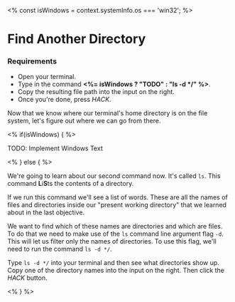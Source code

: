 <% const isWindows = context.systemInfo.os === 'win32'; %>

# Find Another Directory

<div class="aside">
<h3>Requirements</h3>
<ul>
  <li>Open your terminal.</li>
  <li>Type in the command <b><%= isWindows ? "TODO" : "ls -d */" %></b>.</li>
  <li>Copy the resulting file path into the input on the right.</li>
  <li>Once you're done, press <em>HACK</em>.</li>
</ul>
</div>

Now that we know where our terminal's home directory is on the file system, let's figure out where we can go from there.

<% if(isWindows) { %>

TODO: Implement Windows Text

<% } else { %>

We're going to learn about our second command now. It's called `ls`. This command **L**i**S**ts the contents of a directory.

If we run this command we'll see a list of words. These are all the names of files and directories inside our "present working directory" that we learned about in the last objective.

We want to find which of these names are directories and which are files. To do that we need to make use of the `ls` command line argument flag `-d`. This will let us filter only the names of directories. To use this flag, we'll need to run the command `ls -d */`.

Type `ls -d */` into your terminal and then see what directories show up. Copy one of the directory names into the input on the right. Then click the _HACK_ button.

<% } %>
